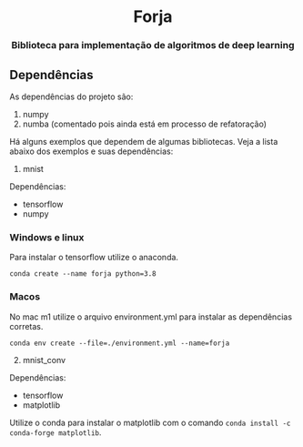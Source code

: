 <h1 align="center">Forja</h1>
<h3 align="center">Biblioteca para implementação de algoritmos de deep learning</h3>

## Dependências

As dependências do projeto são:
1. numpy
2. numba (comentado pois ainda está em processo de refatoração)

Há alguns exemplos que dependem de algumas bibliotecas. Veja a lista abaixo dos exemplos e suas dependências:

1. mnist 

Dependências: 
* tensorflow
* numpy

### Windows e linux

Para instalar o tensorflow utilize o anaconda. 

``` 
conda create --name forja python=3.8
```

### Macos

No mac m1 utilize o arquivo environment.yml para instalar as dependências corretas.

```
conda env create --file=./environment.yml --name=forja
```

2. mnist_conv

Dependências:
* tensorflow
* matplotlib

Utilize o conda para instalar o matplotlib com o comando ``` conda install -c conda-forge matplotlib ```.